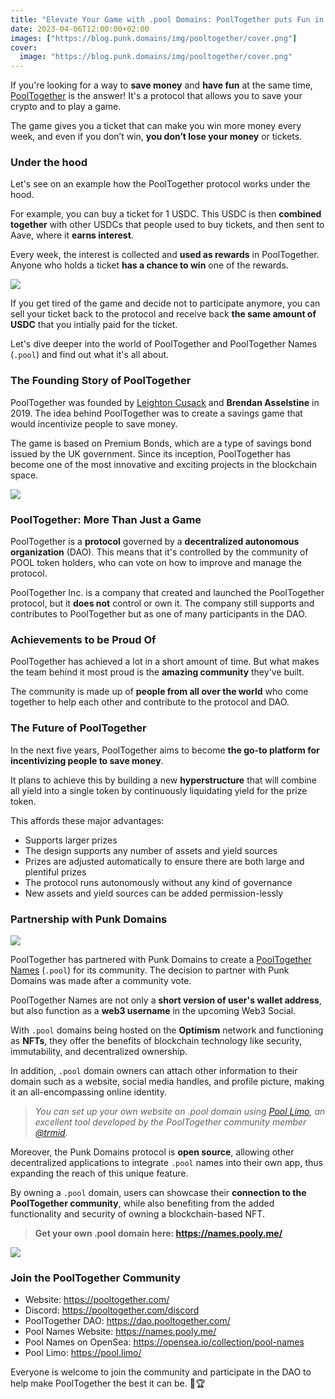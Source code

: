 ```yaml
---
title: "Elevate Your Game with .pool Domains: PoolTogether puts Fun in Saving!"
date: 2023-04-06T12:00:00+02:00
images: ["https://blog.punk.domains/img/pooltogether/cover.png"]
cover:
  image: "https://blog.punk.domains/img/pooltogether/cover.png"
---
```


If you're looking for a way to **save money** and **have fun** at the same time, [PoolTogether](https://pooltogether.com/) is the answer! It's a protocol that allows you to save your crypto and to play a game. 

The game gives you a ticket that can make you win more money every week, and even if you don’t win, **you don’t lose your money** or tickets.

### Under the hood

Let's see on an example how the PoolTogether protocol works under the hood.

For example, you can buy a ticket for 1 USDC. This USDC is then **combined together** with other USDCs that people used to buy tickets, and then sent to Aave, where it **earns interest**. 
 
Every week, the interest is collected and **used as rewards** in PoolTogether. Anyone who holds a ticket **has a chance to win** one of the rewards. 

![](/img/pooltogether/pool-together-website-2.png)

If you get tired of the game and decide not to participate anymore, you can sell your ticket back to the protocol and receive back **the same amount of USDC** that you intially paid for the ticket.

Let's dive deeper into the world of PoolTogether and PoolTogether Names (`.pool`) and find out what it's all about.

### The Founding Story of PoolTogether

PoolTogether was founded by [Leighton Cusack](https://twitter.com/lay2000lbs) and **Brendan Asselstine** in 2019. The idea behind PoolTogether was to create a savings game that would incentivize people to save money. 

The game is based on Premium Bonds, which are a type of savings bond issued by the UK government. Since its inception, PoolTogether has become one of the most innovative and exciting projects in the blockchain space.

![](/img/pooltogether/pool-together-website.png)

### PoolTogether: More Than Just a Game

PoolTogether is a **protocol** governed by a **decentralized autonomous organization** (DAO). This means that it's controlled by the community of POOL token holders, who can vote on how to improve and manage the protocol. 

PoolTogether Inc. is a company that created and launched the PoolTogether protocol, but it **does not** control or own it. The company still supports and contributes to PoolTogether but as one of many participants in the DAO.

### Achievements to be Proud Of

PoolTogether has achieved a lot in a short amount of time. But what makes the team behind it most proud is the **amazing community** they've built. 

The community is made up of **people from all over the world** who come together to help each other and contribute to the protocol and DAO.

### The Future of PoolTogether

In the next five years, PoolTogether aims to become **the go-to platform for incentivizing people to save money**. 

It plans to achieve this by building a new **hyperstructure** that will combine all yield into a single token by continuously liquidating yield for the prize token. 

This affords these major advantages:

- Supports larger prizes
- The design supports any number of assets and yield sources
- Prizes are adjusted automatically to ensure there are both large and plentiful prizes
- The protocol runs autonomously without any kind of governance
- New assets and yield sources can be added permission-lessly

### Partnership with Punk Domains

![](/img/pooltogether/pool-together-names-website.png)

PoolTogether has partnered with Punk Domains to create a [PoolTogether Names](https://names.pooly.me/) (`.pool`) for its community. The decision to partner with Punk Domains was made after a community vote. 

PoolTogether Names are not only a **short version of user's wallet address**, but also function as a **web3 username** in the upcoming Web3 Social. 

With `.pool` domains being hosted on the **Optimism** network and functioning as **NFTs**, they offer the benefits of blockchain technology like security, immutability, and decentralized ownership.

In addition, `.pool` domain owners can attach other information to their domain such as a website, social media handles, and profile picture, making it an all-encompassing online identity.

> _You can set up your own website on .pool domain using [Pool Limo](https://pool.limo/), an excellent tool developed by the PoolTogether community member [@trmid](https://twitter.com/trmidpoint)._

Moreover, the Punk Domains protocol is **open source**, allowing other decentralized applications to integrate `.pool` names into their own app, thus expanding the reach of this unique feature. 

By owning a `.pool` domain, users can showcase their **connection to the PoolTogether community**, while also benefiting from the added functionality and security of owning a blockchain-based NFT.

> **Get your own .pool domain here: https://names.pooly.me/**

![](/img/pooltogether/pool-together-opensea.png)

### Join the PoolTogether Community

- Website: https://pooltogether.com/
- Discord: https://pooltogether.com/discord
- PoolTogether DAO: https://dao.pooltogether.com/
- Pool Names Website: https://names.pooly.me/
- Pool Names on OpenSea: https://opensea.io/collection/pool-names 
- Pool Limo: https://pool.limo/ 

Everyone is welcome to join the community and participate in the DAO to help make PoolTogether the best it can be. 🎉🏆
